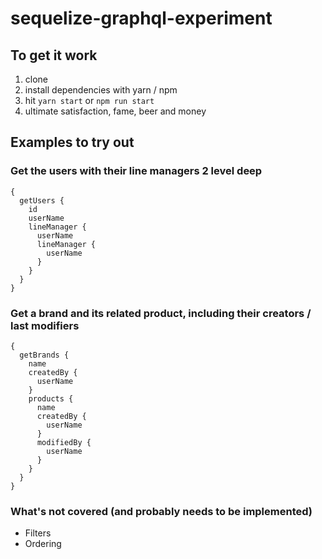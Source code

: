 # sequelize-graphql-experiment

## To get it work

1. clone
1. install dependencies with yarn / npm
1. hit `yarn start` or `npm run start`
1. ultimate satisfaction, fame, beer and money

## Examples to try out

### Get the users with their line managers 2 level deep

```gql
{
  getUsers {
    id
    userName
    lineManager {
      userName
      lineManager {
        userName
      }
    }
  }
}
```

### Get a brand and its related product, including their creators / last modifiers

```gql
{
  getBrands {
    name
    createdBy {
      userName
    }
    products {
      name
      createdBy {
        userName
      }
      modifiedBy {
        userName
      }
    }
  }
}
```

### What's not covered (and probably needs to be implemented)

- Filters
- Ordering
